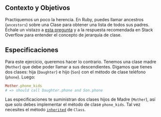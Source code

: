 ## Contexto y Objetivos

Practiquemos un poco la herencia. En Ruby, puedes llamar ancestros (`ancestors`) sobre una Clase para obtener una lista de todos sus padres. Échale un vistazo a [esta pregunta](http://stackoverflow.com/questions/19045195/understanding-ruby-class-and-ancestors-methods) y a la respuesta recomendada en Stack Overflow para entender el concepto de jerarquía de clase.

## Especificaciones

Para este ejercicio, queremos hacer lo contrario. Tenemos una clase madre (`Mother`) que debe poder llamar a sus descendientes. Digamos que tienes dos clases: hija (`Daughter`) e hijo (`Son`) con el método de clase teléfono (`phone`). Luego:

```ruby
Mother.phone_kids
# => should call Daughter.phone and Son.phone
```

Las especificaciones te suministran dos clases hijos de Madre (`Mother`), así que solo debes implementar el método de clase `phone_kids`. Tal vez necesites el método [`inherited`](https://ruby-doc.org/core-3.1.2/Class.html#method-i-inherited) de `Class`.
